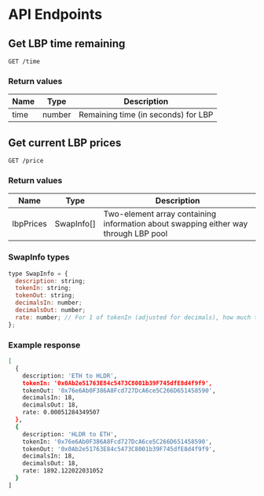 # API Endpoints

## Get LBP time remaining

```
GET /time
```

### Return values
| Name | Type | Description |
|---|---|---|
|time|number|Remaining time (in seconds) for LBP|

## Get current LBP prices

```
GET /price
```

### Return values
| Name | Type | Description |
|---|---|---|
|lbpPrices|SwapInfo[]|Two-element array containing information about swapping either way through LBP pool|

### SwapInfo types

```js
type SwapInfo = {
  description: string;
  tokenIn: string;
  tokenOut: string;
  decimalsIn: number;
  decimalsOut: number;
  rate: number; // For 1 of tokenIn (adjusted for decimals), how much tokenOut do we get?
};
```

### Example response

```bash
[
  {
    description: 'ETH to HLDR',
    tokenIn: '0x0Ab2e51763E84c5473C8001b39F745dfE8d4f9f9',
    tokenOut: '0x76e6Ab0F386A8Fcd727DcA6ce5C266D651458590',
    decimalsIn: 18,
    decimalsOut: 18,
    rate: 0.00051284349507
  },
  {
    description: 'HLDR to ETH',
    tokenIn: '0x76e6Ab0F386A8Fcd727DcA6ce5C266D651458590',
    tokenOut: '0x0Ab2e51763E84c5473C8001b39F745dfE8d4f9f9',
    decimalsIn: 18,
    decimalsOut: 18,
    rate: 1892.122022031052
  }
]
```